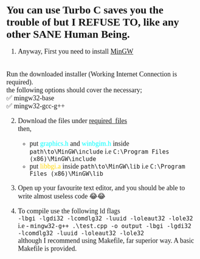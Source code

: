 <div style="font-size:18px; font-family:JetBrains Mono">

<span style="font-size:14px">

# You can use Turbo C saves you the trouble of but I REFUSE TO, like any other SANE Human Being.

</span>
    

1. Anyway, First you need to install [MinGW](https://osdn.net/projects/mingw/) 
<br>
    Run the downloaded installer (Working Internet Connection is required).
<br>
    the following options should cover the necessary;  
<br> ✅ mingw32-base
<br> ✅ mingw32-gcc-g++   

2. Download the files under [required_files](required_files)    <br> then,
    - put <span style="color:cyan">graphics.h</span> and <span style="color:cyan">winbgim.h</span> inside 
    ```path\to\MinGW\include```
    i.e ```C:\Program Files (x86)\MinGW\include```
    - put <span style="color:gold">libbgi.a</span> inside ```path\to\MinGW\lib```
    i.e ```C:\Program Files (x86)\MinGW\lib```

3. Open up your favourite text editor, and you should be able to write almost useless code 😂😂

4. To compile use the following ld flags <br>
```-lbgi -lgdi32 -lcomdlg32 -luuid -loleaut32 -lole32```
i.e - ```mingw32-g++ .\test.cpp -o output -lbgi -lgdi32 -lcomdlg32 -luuid -loleaut32 -lole32 ```
<br> although I recommend using Makefile, far superior way. A basic Makefile is provided.

</div>
